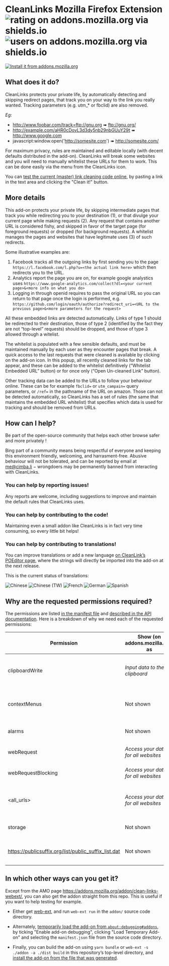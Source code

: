 # CleanLinks Mozilla Firefox Extension ![rating on addons.mozilla.org via shields.io][amo_stars] ![users on addons.mozilla.org via shields.io][amo_users]

[![Install it from addons.mozilla.org][get_addon_image]][addon]


## What does it do?
CleanLinks protects your private life, by automatically detecting and skipping redirect pages, that track you on your way to the link you really wanted. Tracking parameters (e.g. utm\_\* or fbclid) are also removed.

_Eg:_
- <http://www.foobar.com/track=ftp://gnu.org> ➠ <ftp://gnu.org/>
- <http://example.com/aHR0cDovL3d3dy5nb29nbGUuY29t> ➠ <http://www.google.com>
- javascript:window.open('http://somesite.com') ➠ <http://somesite.com/>

For maximum privacy, rules are maintained and editable locally (with decent defaults distributed in the add-on). CleanLinks will break some websites and you will need to manually whitelist these URLs for them to work. This can be done easily via the menu from the CleanLinks icon.

You can [test the current (master) link cleaning code online](https://cimbali.github.io/CleanLinks/), by pasting a link in the text area and clicking the "Clean it!" button.

## More details

This add-on protects your private life, by skipping intermediate pages that track you while redirecting you to your destination (1), or that divulge your current page while making requests (2). Any request that contains another URL is considered fishy, and skipped in favor of the target page (for foreground requests) or dropped (for background requests). A whitelist manages the pages and websites that have legitimate uses (3) of such redirects.

Some illustrative examples are:
1. Facebook tracks all the outgoing links by first sending you to the page `https://l.facebook.com/l.php?u=<the actual link here>` which then redirects you to the URL.
2. Analytics report the page you are on, for example google analystics uses `https://www.google-analytics.com/collect?dl=<your current page>&<more info on what you do>`
3. Logging in through openid requires to pass the original URL so you can return to that page once the login is performed, e.g. `https://github.com/login/oauth/authorize?redirect_uri=<URL to the previous page>&<more parameters for the request>`

All these embedded links are detected automatically. Links of type 1 should be redirected to their destination, those of type 2 (identified by the fact they are not “top-level” requests) should be dropped, and those of type 3 allowed through a witelist.

The whitelist is populated with a few sensible defaults, and must be maintained manually by each user as they encounter pages that break. A quick access to the last requests that were cleaned is available by clicking on the add-on icon. In this popup, all recently cleaned links for the tab appear, and these can be added to the whitelist definitively (“Whitelist Embedded URL” button) or for once only (“Open Un-cleaned Link” button).

Other tracking data can be added to the URLs to follow your behaviour online. These can be for example `fbclid=` or `utm_campain=` query parameters, or `/ref=` in the pathname of the URL on amazon.
Those can not be detected automatically, so CleanLinks has a set of rules (the same that maintains the embedded URL whitelist) that specifies which data is used for tracking and should be removed from URLs.


## How can I help?

Be part of the open-source community that helps each other browse safer and more privately !

Bing part of a community means being respectful of everyone and keeping this environment friendly, welcoming, and harrasment-free.
Abusive behaviour will not be tolerated, and can be reported by email at me@cimba.li − wrongdoers may be permanently banned from interacting with CleanLinks.

### You can help by reporting issues!

Any reports are welcome, including suggestions to improve and maintain the default rules that CleanLinks uses.

### You can help by contributing to the code!

Maintaining even a small addon like CleanLinks is in fact very time consuming, so every little bit helps!

### You can help by contributing to translations!

You can improve translations or add a new language [on CleanLink’s POEditor page](https://poeditor.com/join/project/H3u6Cttc4j), where the strings will directly be imported into the add-on at the next release.

This is the current status of translations:

![Chinese](https://img.shields.io/poeditor/progress/323337/zh-CN?token=7a666b44c0985d16a7b59748f488275c&label=%F0%9F%87%A8%F0%9F%87%B3%20Chinese)
![Chinese (TW)](https://img.shields.io/poeditor/progress/323337/zh-TW?token=7a666b44c0985d16a7b59748f488275c&label=%F0%9F%87%B9%F0%9F%87%BC%20Chinese%20%28TW%29)
![French](https://img.shields.io/poeditor/progress/323337/fr?token=7a666b44c0985d16a7b59748f488275c&label=%F0%9F%87%AB%F0%9F%87%B7%20French)
![German](https://img.shields.io/poeditor/progress/323337/de?token=7a666b44c0985d16a7b59748f488275c&label=%F0%9F%87%A9%F0%9F%87%AA%20German)
![Spanish](https://img.shields.io/poeditor/progress/323337/es?token=7a666b44c0985d16a7b59748f488275c&label=%F0%9F%87%AA%F0%9F%87%B8%20Spanish)


## Why are the requested permissions required?

The permissions are listed [in the manifest file](https://github.com/Cimbali/CleanLinks/blob/master/addon/manifest.json#L14)
and [described in the API documentation](https://developer.mozilla.org/en-US/docs/Mozilla/Add-ons/WebExtensions/manifest.json/permissions#API_permissions).
Here is a breakdown of why we need each of the requested permissions:

| Permission                                             | Show (on addons.mozilla.org) as     | Needed for                                      |
| ------------------------------------------------------ | ----------------------------------- | ----------------------------------------------- |
| clipboardWrite                                         | _Input data to the clipboard_       | Copying cleaned links from the context menu     |
| contextMenus                                           | Not shown                           | Copying cleaned links from the context menu     |
| alarms                                                 | Not shown                           | Automatically saving options                    |
| webRequest                                             | _Access your data for all websites_ | Clean links while they are accessed             |
| webRequestBlocking                                     | _Access your data for all websites_ | Clean links while they are accessed             |
| \<all\_urls\>                                          | _Access your data for all websites_ | Clean javascript links, highlight cleaned links |
| storage                                                | Not shown                           | Store rules and preferences                     |
| <https://publicsuffix.org/list/public_suffix_list.dat> | Not shown                           | Identifying public suffixes (e.g. `.co.uk`)     |



## In which other ways can you get it?

Except from the AMO page <https://addons.mozilla.org/addon/clean-links-webext/>, you can also get the addon straight from this repo.
This is useful if you want to help testing for example.

- Either get [web-ext](https://developer.mozilla.org/en-US/Add-ons/WebExtensions/Getting_started_with_web-ext), and run `web-ext run` in the `addon/` source code directory.

- Alternately, [temporarily load the add-on from `about:debugging#addons`](https://developer.mozilla.org/en-US/Add-ons/WebExtensions/Temporary_Installation_in_Firefox), by ticking "Enable add-on debugging", clicking "Load Temporary Add-on" and selecting the `manifest.json` file from the source code directory.

- Finally, you can build the add-on using `yarn bundle` or `web-ext -s ./addon -a ./dist build` in this repository’s top-level directory, and [install the add-on from the file that was generated](https://developer.mozilla.org/en-US/docs/Mozilla/Add-ons/WebExtensions/Distribution_options/Sideloading_add-ons#Using_Install_Add-on_From_File).



[addon]: https://addons.mozilla.org/addon/clean-links-webext/
[license]: https://img.shields.io/github/license/Cimbali/CleanLinks.svg?style=popout-square&logo=mozilla&colorA=333333&colorB=coral
[amo_stars]: https://img.shields.io/amo/stars/clean-links-webext.svg?style=popout-square&logo=mozilla-firefox
[amo_users]: https://img.shields.io/amo/users/clean-links-webext.svg?style=popout-square&logo=mozilla-firefox&colorB=blue
[get_addon_image]: https://cimbali.github.io/CleanLinks/get-the-addon-small.png
